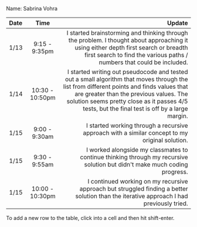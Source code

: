 Name: Sabrina Vohra

| Date |      Time       |                                                                                                                                                                                                                                                                               Update |
|:-----|:---------------:|-------------------------------------------------------------------------------------------------------------------------------------------------------------------------------------------------------------------------------------------------------------------------------------:|
| 1/13 |  9:15 - 9:35pm  |                                                                         I started brainstorming and thinking through the problem. I thought about approaching it using either depth first search or breadth first search to find the various paths / numbers that could be included. |
| 1/14 | 10:30 - 10:50pm | I started writing out pseudocode and tested out a small algorithm that moves through the list from different points and finds values that are greater than the previous values. The solution seems pretty close as it passes 4/5 tests, but the final test is off by a large margin. |
| 1/15 |  9:00 - 9:30am  |                                                                                                                                                                                       I started working through a recursive approach with a similar concept to my original solution. |
| 1/15 |  9:30 - 9:55am  |                                                                                                                                                            I worked alongside my classmates to continue thinking through my recursive solution but didn't make much coding progress. |
| 1/15 | 10:00 - 10:30pm |                                                                                                                                             I continued working on my recursive approach but struggled finding a better solution than the iterative approach I had previously tried. |


To add a new row to the table, click into a cell and then hit shift-enter.